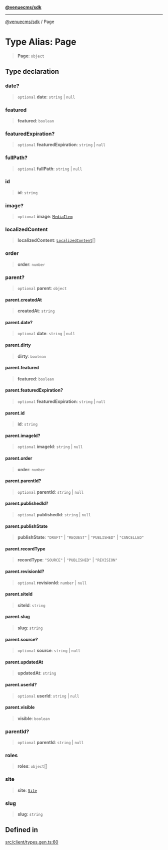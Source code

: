 [**@venuecms/sdk**](../README.md)

***

[@venuecms/sdk](../README.md) / Page

# Type Alias: Page

> **Page**: `object`

## Type declaration

### date?

> `optional` **date**: `string` \| `null`

### featured

> **featured**: `boolean`

### featuredExpiration?

> `optional` **featuredExpiration**: `string` \| `null`

### fullPath?

> `optional` **fullPath**: `string` \| `null`

### id

> **id**: `string`

### image?

> `optional` **image**: [`MediaItem`](MediaItem.md)

### localizedContent

> **localizedContent**: [`LocalizedContent`](LocalizedContent.md)[]

### order

> **order**: `number`

### parent?

> `optional` **parent**: `object`

#### parent.createdAt

> **createdAt**: `string`

#### parent.date?

> `optional` **date**: `string` \| `null`

#### parent.dirty

> **dirty**: `boolean`

#### parent.featured

> **featured**: `boolean`

#### parent.featuredExpiration?

> `optional` **featuredExpiration**: `string` \| `null`

#### parent.id

> **id**: `string`

#### parent.imageId?

> `optional` **imageId**: `string` \| `null`

#### parent.order

> **order**: `number`

#### parent.parentId?

> `optional` **parentId**: `string` \| `null`

#### parent.publishedId?

> `optional` **publishedId**: `string` \| `null`

#### parent.publishState

> **publishState**: `"DRAFT"` \| `"REQUEST"` \| `"PUBLISHED"` \| `"CANCELLED"`

#### parent.recordType

> **recordType**: `"SOURCE"` \| `"PUBLISHED"` \| `"REVISION"`

#### parent.revisionId?

> `optional` **revisionId**: `number` \| `null`

#### parent.siteId

> **siteId**: `string`

#### parent.slug

> **slug**: `string`

#### parent.source?

> `optional` **source**: `string` \| `null`

#### parent.updatedAt

> **updatedAt**: `string`

#### parent.userId?

> `optional` **userId**: `string` \| `null`

#### parent.visible

> **visible**: `boolean`

### parentId?

> `optional` **parentId**: `string` \| `null`

### roles

> **roles**: `object`[]

### site

> **site**: [`Site`](Site.md)

### slug

> **slug**: `string`

## Defined in

[src/client/types.gen.ts:60](https://github.com/venuecms/sdk/blob/a67bd36579ec58f05616b697172009f8707ee8a7/src/client/types.gen.ts#L60)
